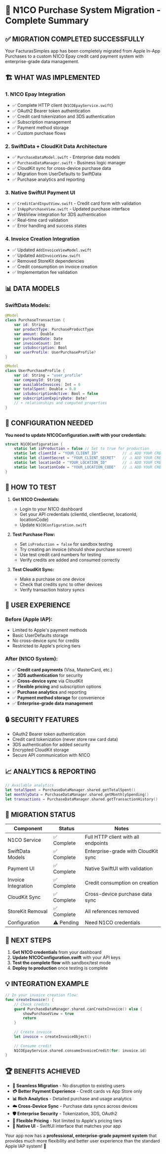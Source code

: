 # 🎯 N1CO Purchase System Migration - Complete Summary

## ✅ MIGRATION COMPLETED SUCCESSFULLY

Your FacturasSimples app has been completely migrated from Apple In-App Purchases to a custom N1CO Epay credit card payment system with enterprise-grade data management.

## 🏗️ WHAT WAS IMPLEMENTED

### 1. **N1CO Epay Integration**
- ✅ Complete HTTP client (`N1COEpayService.swift`)
- ✅ OAuth2 Bearer token authentication
- ✅ Credit card tokenization and 3DS authentication
- ✅ Subscription management
- ✅ Payment method storage
- ✅ Custom purchase flows

### 2. **SwiftData + CloudKit Data Architecture**
- ✅ `PurchaseDataModel.swift` - Enterprise data models
- ✅ `PurchaseDataManager.swift` - Business logic manager
- ✅ CloudKit sync for cross-device purchase data
- ✅ Migration from UserDefaults to SwiftData
- ✅ Purchase analytics and reporting

### 3. **Native SwiftUI Payment UI**
- ✅ `CreditCardInputView.swift` - Credit card form with validation
- ✅ `InAppPurchaseView.swift` - Updated purchase interface
- ✅ WebView integration for 3DS authentication
- ✅ Real-time card validation
- ✅ Error handling and success states

### 4. **Invoice Creation Integration**
- ✅ Updated `AddInvoiceViewModel.swift` 
- ✅ Updated `AddInvoiceView.swift`
- ✅ Removed StoreKit dependencies
- ✅ Credit consumption on invoice creation
- ✅ Implementation fee validation

## 📊 DATA MODELS

### SwiftData Models:
```swift
@Model
class PurchaseTransaction {
    var id: String
    var productType: PurchaseProductType
    var amount: Double
    var purchaseDate: Date
    var invoiceCount: Int
    var isSubscription: Bool
    var userProfile: UserPurchaseProfile?
}

@Model 
class UserPurchaseProfile {
    var id: String = "user_profile"
    var companyId: String
    var availableInvoices: Int = 0
    var totalSpent: Double = 0.0
    var isSubscriptionActive: Bool = false
    var subscriptionExpiryDate: Date?
    // + relationships and computed properties
}
```

## 🔧 CONFIGURATION NEEDED

**You need to update N1COConfiguration.swift with your credentials:**

```swift
struct N1COConfiguration {
    static let isProduction = false // Set to true for production
    static let clientId = "YOUR_CLIENT_ID"           // ⚠️ ADD YOUR CREDENTIALS
    static let clientSecret = "YOUR_CLIENT_SECRET"   // ⚠️ ADD YOUR CREDENTIALS  
    static let locationId = "YOUR_LOCATION_ID"       // ⚠️ ADD YOUR CREDENTIALS
    static let locationCode = "YOUR_LOCATION_CODE"   // ⚠️ ADD YOUR CREDENTIALS
}
```

## 🚀 HOW TO TEST

1. **Get N1CO Credentials:**
   - Login to your N1CO dashboard
   - Get your API credentials (clientId, clientSecret, locationId, locationCode)
   - Update `N1COConfiguration.swift`

2. **Test Purchase Flow:**
   - Set `isProduction = false` for sandbox testing
   - Try creating an invoice (should show purchase screen)
   - Use test credit card numbers for testing
   - Verify credits are added and consumed correctly

3. **Test CloudKit Sync:**
   - Make a purchase on one device
   - Check that credits sync to other devices
   - Verify transaction history syncs

## 📱 USER EXPERIENCE

### Before (Apple IAP):
- Limited to Apple's payment methods
- Basic UserDefaults storage
- No cross-device sync for credits
- Restricted to Apple's pricing tiers

### After (N1CO System):
- ✅ **Credit card payments** (Visa, MasterCard, etc.)
- ✅ **3DS authentication** for security
- ✅ **Cross-device sync** via CloudKit
- ✅ **Flexible pricing** and subscription options
- ✅ **Purchase analytics** and reporting
- ✅ **Payment method storage** for convenience
- ✅ **Enterprise-grade data management**

## 🔒 SECURITY FEATURES

- OAuth2 Bearer token authentication
- Credit card tokenization (never store raw card data)
- 3DS authentication for added security
- Encrypted CloudKit storage
- Secure API communication with N1CO

## 📈 ANALYTICS & REPORTING

```swift
// Available analytics
let totalSpent = PurchaseDataManager.shared.getTotalSpent()
let monthlyData = PurchaseDataManager.shared.getMonthlySpending()
let transactions = PurchaseDataManager.shared.getTransactionHistory()
```

## 🔄 MIGRATION STATUS

| Component | Status | Notes |
|-----------|--------|--------|
| N1CO Service | ✅ Complete | Full HTTP client with all endpoints |
| SwiftData Models | ✅ Complete | Enterprise-grade with CloudKit sync |
| Payment UI | ✅ Complete | Native SwiftUI with validation |
| Invoice Integration | ✅ Complete | Credit consumption on creation |
| CloudKit Sync | ✅ Complete | Cross-device purchase data sync |
| StoreKit Removal | ✅ Complete | All references removed |
| Configuration | ⚠️ Pending | Need N1CO credentials |

## 🎯 NEXT STEPS

1. **Get N1CO credentials** from your dashboard
2. **Update N1COConfiguration.swift** with your API keys
3. **Test the complete flow** with sandbox/test mode
4. **Deploy to production** once testing is complete

## 💡 INTEGRATION EXAMPLE

```swift
// In your invoice creation flow:
func createInvoice() {
    // Check credits
    guard PurchaseDataManager.shared.canCreateInvoice() else {
        showPurchaseView = true
        return
    }
    
    // Create invoice
    let invoice = createInvoiceObject()
    
    // Consume credit
    N1COEpayService.shared.consumeInvoiceCredit(for: invoice.id)
}
```

## 🏆 BENEFITS ACHIEVED

- **🔄 Seamless Migration** - No disruption to existing users
- **💳 Better Payment Experience** - Credit cards vs App Store only
- **📊 Rich Analytics** - Detailed purchase and usage analytics  
- **☁️ Cross-Device Sync** - Purchase data syncs across devices
- **🛡️ Enterprise Security** - Tokenization, 3DS, OAuth2
- **🎯 Flexible Pricing** - Not limited to Apple's pricing tiers
- **📱 Native UI** - SwiftUI interface that matches your app

Your app now has a **professional, enterprise-grade payment system** that provides much more flexibility and better user experience than the standard Apple IAP system! 🎉
